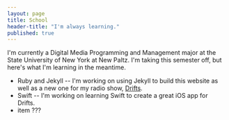 ```yaml
---
layout: page
title: School
header-title: "I'm always learning."
published: true
---
```


I'm currently a Digital Media Programming and Management major at the State University of New York at New Paltz. I'm taking this semester off, but here's what I'm learning in the meantime.

- Ruby and Jekyll
-- I'm working on using Jekyll to build this website as well as a new one for my radio show, [Drifts](http://drifts.fm/).
- Swift
-- I'm working on learning Swift to create a great iOS app for Drifts.
- item ???

